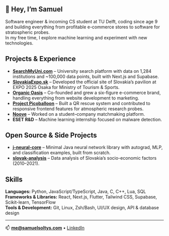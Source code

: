 ## 👋 Hey, I’m Samuel  

Software engineer & incoming CS student at TU Delft, coding since age 9 and building everything from profitable e-commerce stores to software for stratospheric probes.\
In my free time, I explore machine learning and experiment with new technologies.

## Projects & Experience
- **[SearchMyUni.com](https://searchmyuni.com)** – University search platform with data on 1,284 institutions and ~100,000 data points, built with Next.js and Supabase.
- **[SlovakiaExpo.sk](https://slovakiaexpo.sk)** – Developed the official site of Slovakia’s pavilion at EXPO 2025 Osaka for Ministry of Tourism & Sports.  
- **[Organic Oasis](https://organic-oasis.sk)** – Co-founded and grew a six-figure e-commerce brand, handling everything from website development to marketing.  
- **[Project Picoballoon](https://picoballoon.org)** – Built a QR rescue system and contributed to responsive frontend features for atmospheric research probes.  
- **[Noove](https://trynoove.com)** – Worked on a student–company matchmaking platform.
- **ESET R&D** – Machine learning internship focused on malware detection.

## Open Source & Side Projects
- **[j-neural-core](https://github.com/samuel-soltys/j-neural-core)** – Minimal Java neural network library with autograd, MLP, and classification examples, built from scratch. 
- **[slovak-analysis](https://github.com/samuel-soltys/slovak-analysis)** – Data analysis of Slovakia’s socio-economic factors (2010–2021).

## Skills
**Languages:** Python, JavaScript/TypeScript, Java, C, C++, Lua, SQL\
**Frameworks & Libraries:** React, Next.js, Flutter, Tailwind CSS, Supabase, Scikit-learn, TensorFlow\
**Tools & Development:** Git, Linux, Zsh/Bash, UI/UX design, API & database design

---

📫 **me@samuelsoltys.com** • [LinkedIn](https://www.linkedin.com/in/samuel-soltys/)
